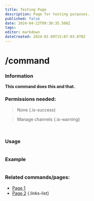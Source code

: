 ```yaml
---
title: Testing Page
description: Page for testing purposes.
published: false
date: 2024-04-22T09:30:35.508Z
tags: 
editor: markdown
dateCreated: 2024-01-09T15:07:03.078Z
---
```


# /command
### Information
**This command does this and that.**
<br>

### Permissions needed:
>None {.is-success}

> Manage channels {.is-warning}

<br>

### Usage
![]()
 <br>
 
### Example
![]()
 <br>
 
### Related commands/pages:

- [Page 1]()
- [Page 2]()
{.links-list}